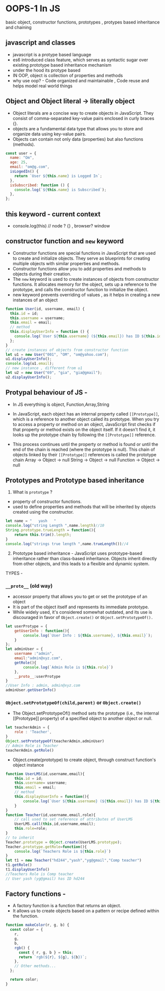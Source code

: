 # OOPS-1 In JS
basic object, constructor functions, prototypes , protypes based inheritance and chaining

## javascript and classes

- javascript is a protype based language
- es6 introduced class feature, which serves as syntactic sugar over existing prototype based inheritance mechanism
- under the hood its protype based
- IN OOP, object is collection of properties and methods
- why use oop? - Code organized and maintainable , Code reuse and helps model real world things

## Object and Object literal -> literally object

- Object literals are a concise way to create objects in JavaScript. They consist of comma-separated key-value pairs enclosed in curly braces {}.
- objects are a fundamental data type that allows you to store and organize data using key-value pairs.
- Objects can contain not only data (properties) but also functions (methods).

```js
const user = {
  name: "Om",
  age: 25,
  email: "om@g.com",
  isLogedIn() {
    return `User ${this.name} is Logged In`;
  },
  isSubscribed: function () {
    console.log(`${this.name} is Subscribed`);
  },
};
```

## this keyword - current context

- console.log(this) // node ? {} , browser? window

## constructor function and `new` keyword

- Constructor functions are special functions in JavaScript that are used to create and initialize objects. They serve as blueprints for creating multiple objects with similar properties and methods.
- Constructor functions allow you to add properties and methods to objects during their creation.
- The `new` keyword is used to create instances of objects from constructor functions. It allocates memory for the object, sets up a reference to the prototype, and calls the constructor function to initialize the object.
- new keyword prevents overriding of values , as it helps in creating a new instances of an object

```js
function User(id, username, email) {
  this.id = id;
  this.username = username;
  this.email = email;
  // method
  this.displayUserInfo = function () {
    console.log(`User ${this.username} (${this.email}) has ID ${this.id}`);
  };
}
// create instances of objects from constructor function
let u1 = new User("001", "OM", "om@yahoo.com");
u1.displayUserInfo();
console.log(u1.email);
// new instance , different from u1
let u2 = new User("69", "gia", "gia@gmail");
u2.displayUserInfo();
```

## Protypal behaviour of JS -
-  In JS everything is object, Function,Array,String
- In JavaScript, each object has an internal property called `[[Prototype]]`, which is a reference to another object called its prototype. When you try to access a property or method on an object, JavaScript first checks if that property or method exists on the object itself. If it doesn't find it, it looks up the prototype chain by following the `[[Prototype]]` reference.

- This process continues until the property or method is found or until the end of the chain is reached (where the prototype is null). This chain of objects linked by their `[[Prototype]]` references is called the prototype chain
Array -> Object -> null
String -> Object -> null
Function -> Object -> null

## Prototypes and Prototype based inheritance

1. What is `prototype` ?

- property of constructor functions.
- used to define properties and methods that will be inherited by objects created using the constructor.
```js
let name = "   yash   "
console.log("string Length ",name.length)//10
String.prototype.trueLength = function(){
    return this.trim().length;
}
console.log("strings true length ",name.trueLength())//4
```

2. Prototype based inheritance -
JavaScript uses prototype-based inheritance rather than class-based inheritance. Objects inherit directly from other objects, and this leads to a flexible and dynamic system.

TYPES - 
###  `__proto__` (old way)
- accessor property that allows you to get or set the prototype of an object
- It is part of the object itself and represents its immediate prototype.
- While widely used, it's considered somewhat outdated, and its use is discouraged in favor of `Object.create()` or `Object.setPrototypeOf().`
```js
let userProtype = {
    getUserInfo : function(){
        console.log(`User Info : ${this.username}, ${this.email}`);
    }
};
let adminUser = {
    username :"admin",
    email:"admin@xyz.com",
    getRole(){
        console.log(`Admin Role is ${this.role}`)
    },
    __proto__:userProtype
}
//User Info : admin, admin@xyz.com
adminUser.getUserInfo()
```
### `Object.setPrototypeOf(child,parent)` or `Object.create()`
- The Object.setPrototypeOf() method sets the prototype (i.e., the internal [[Prototype]] property) of a specified object to another object or null.
```js
let teacherAdmin = {
    role : 'Teacher',
}
Object.setPrototypeOf(teacherAdmin,adminUser)
// Admin Role is Teacher
teacherAdmin.getRole()
```
- Object.create(prototype) to create object, through construct function's object instance
```js
function UserLMS(id,username,email){
    this.id = id;
    this.username= username;
    this.email = email;
    // method
    this.displayUserInfo = function(){
        console.log(`User ${this.username} (${this.email}) has ID ${this.id}`);
    }
}
function Teacher(id,username,email,role){
    // call used to set reference of attributes of UserLMS
    UserLMS.call(this,id,username,email);
    this.role=role;
}
// to inherit
Teacher.prototype = Object.create(UserLMS.prototype);
Teacher.prototype.getRole=function(){
    console.log(`Teachers Role is ${this.role}`)
}
let t1 = new Teacher("hd244","yash","yg@gmail","Comp teacher")
t1.getRole()
t1.displayUserInfo()
//Teachers Role is Comp teacher
// User yash (yg@gmail) has ID hd244
```
## Factory functions - 
- A factory function is a function that returns an object.
- It allows us to create objects based on a pattern or recipe defined within the function.
```js
function makeColor(r, g, b) {
  const color = {
    r,
    g,
    b,
    rgb() {
      const { r, g, b } = this;
      return `rgb(${r}, ${g}, ${b})`;
    },
    // Other methods...
  };

  return color;
}
```
